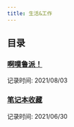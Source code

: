 ```yaml
---
title: 生活&工作
---
```


## 目录

### [啊噗鲁派！](啊噗鲁派！)

记录时间: 2021/08/03

### [笔记本收藏](笔记本收藏)

记录时间: 2021/06/30
